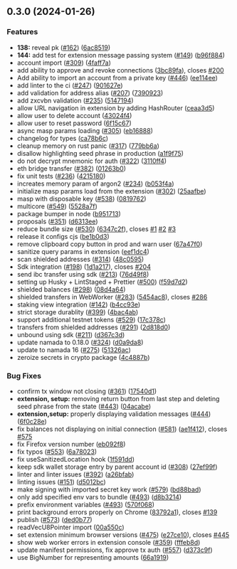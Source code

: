 

## 0.3.0 (2024-01-26)


### Features

* **138:** reveal pk ([#162](https://github.com/anoma/namada-interface/issues/162)) ([6ac8519](https://github.com/anoma/namada-interface/commit/6ac8519cb841c93af0861563fd163c58f7bc63d3))
* **144:** add test for extension message passing system ([#149](https://github.com/anoma/namada-interface/issues/149)) ([b96f884](https://github.com/anoma/namada-interface/commit/b96f8844345e4459056c59407287646bd530530a))
* account import ([#309](https://github.com/anoma/namada-interface/issues/309)) ([4faff7a](https://github.com/anoma/namada-interface/commit/4faff7a356a4f8653217794f8260e046afc6726c))
* add ability to approve and revoke connections ([3bc89fa](https://github.com/anoma/namada-interface/commit/3bc89fa55aa8eb3e69a993061def9ac4c4c95513)), closes [#200](https://github.com/anoma/namada-interface/issues/200)
* Add ability to import an account from a private key ([#446](https://github.com/anoma/namada-interface/issues/446)) ([ee114ee](https://github.com/anoma/namada-interface/commit/ee114ee67b04ae840da9912071a0a911587107c8))
* add linter to the ci ([#247](https://github.com/anoma/namada-interface/issues/247)) ([901627e](https://github.com/anoma/namada-interface/commit/901627e3cdb03e7e1fb74dec25227391c64c2b35))
* add validation for address alias ([#207](https://github.com/anoma/namada-interface/issues/207)) ([7390923](https://github.com/anoma/namada-interface/commit/7390923bf5722220ade98f56168147f2583ea254))
* add zxcvbn validation ([#235](https://github.com/anoma/namada-interface/issues/235)) ([5147194](https://github.com/anoma/namada-interface/commit/5147194511cb3ed6ded690c1a4d7391d9c347e20))
* allow URL navigation in extension by adding HashRouter ([ceaa3d5](https://github.com/anoma/namada-interface/commit/ceaa3d51710dfbd20468a39855316333f0fc0c5f))
* allow user to delete account ([43024f4](https://github.com/anoma/namada-interface/commit/43024f4b2cb38d61396286e2640d6f432ab086cd))
* allow user to reset password ([6f15c67](https://github.com/anoma/namada-interface/commit/6f15c675ad4d7f156979ab95031e05c7a1c1ec6f))
* async masp params loading ([#305](https://github.com/anoma/namada-interface/issues/305)) ([eb16888](https://github.com/anoma/namada-interface/commit/eb168884005843eae64310b75bf67ec81bcba5a3))
* changelog for types ([ca78b6c](https://github.com/anoma/namada-interface/commit/ca78b6ccf552c35099ef5ded282d05244469ea44))
* cleanup memory on rust panic ([#317](https://github.com/anoma/namada-interface/issues/317)) ([779bb6a](https://github.com/anoma/namada-interface/commit/779bb6ab40523a6906c76bc0d55dc6c50068ca9f))
* disallow highlighting seed phrase in production ([a1f9f75](https://github.com/anoma/namada-interface/commit/a1f9f7549446d1b4415ae0c65804689346aae1c6))
* do not decrypt mnemonic for auth ([#322](https://github.com/anoma/namada-interface/issues/322)) ([3110ff4](https://github.com/anoma/namada-interface/commit/3110ff4ef902b9162cc462335e58c5c047cf30ac))
* eth bridge transfer ([#382](https://github.com/anoma/namada-interface/issues/382)) ([01263b0](https://github.com/anoma/namada-interface/commit/01263b09de988cbde080776cf8e32c1bb0f0c615))
* fix unit tests ([#236](https://github.com/anoma/namada-interface/issues/236)) ([4215180](https://github.com/anoma/namada-interface/commit/4215180858746aa848be14195e0c85b227390d9d))
* increates memory param of argon2 ([#234](https://github.com/anoma/namada-interface/issues/234)) ([b053f4a](https://github.com/anoma/namada-interface/commit/b053f4a7fb3c3b766874e0c19e7876164b9dc459))
* initialize masp params load from the extension ([#302](https://github.com/anoma/namada-interface/issues/302)) ([25aafbe](https://github.com/anoma/namada-interface/commit/25aafbe06e70c4141214a6b34a9edacf665e7148))
* masp with disposable key ([#538](https://github.com/anoma/namada-interface/issues/538)) ([0819762](https://github.com/anoma/namada-interface/commit/08197620bb9938aa15f3c2a9e39f557cf2239982))
* multicore ([#549](https://github.com/anoma/namada-interface/issues/549)) ([5528a7f](https://github.com/anoma/namada-interface/commit/5528a7f44150628ef19dc7de2c39a80aa66b7ee4))
* package bumper in node ([b951713](https://github.com/anoma/namada-interface/commit/b9517139141fb74766c0f1725a08488d4338fe9d))
* proposals ([#351](https://github.com/anoma/namada-interface/issues/351)) ([d6313ee](https://github.com/anoma/namada-interface/commit/d6313eea2976cdf97042e947b698ca636c366a80))
* reduce bundle size ([#530](https://github.com/anoma/namada-interface/issues/530)) ([6347c2f](https://github.com/anoma/namada-interface/commit/6347c2f81e880aa191bac65f99e9bcaab9128268)), closes [#1](https://github.com/anoma/namada-interface/issues/1) [#2](https://github.com/anoma/namada-interface/issues/2) [#3](https://github.com/anoma/namada-interface/issues/3)
* release it configs cjs ([be1b0d3](https://github.com/anoma/namada-interface/commit/be1b0d36e81038e856a524b807eb18efc2ae4494))
* remove clipboard copy button in prod and warn user ([67a47f0](https://github.com/anoma/namada-interface/commit/67a47f024527a5ac90be569a3c6e71cf6140f9f5))
* sanitize query params in extension ([eef1dc4](https://github.com/anoma/namada-interface/commit/eef1dc4fe165f287973a5e6c93c17f39a4990101))
* scan shielded addresses ([#314](https://github.com/anoma/namada-interface/issues/314)) ([48c0595](https://github.com/anoma/namada-interface/commit/48c0595e588c517c233dd4cb0615a08160aecbea))
* Sdk integration ([#198](https://github.com/anoma/namada-interface/issues/198)) ([1d1a217](https://github.com/anoma/namada-interface/commit/1d1a217637d04155c549b115c27a93d8fae71645)), closes [#204](https://github.com/anoma/namada-interface/issues/204)
* send ibc transfer using sdk ([#213](https://github.com/anoma/namada-interface/issues/213)) ([76d49f8](https://github.com/anoma/namada-interface/commit/76d49f8d20c021c96553bf2187c4018de0037ab3))
* setting up Husky + LintStaged + Prettier ([#500](https://github.com/anoma/namada-interface/issues/500)) ([f59d7d2](https://github.com/anoma/namada-interface/commit/f59d7d23acda055b0742a1f4e3ebc9af6b4a3b7b))
* shielded balances ([#298](https://github.com/anoma/namada-interface/issues/298)) ([08d4a64](https://github.com/anoma/namada-interface/commit/08d4a640ff3b72219f9db0e98fd91007f31175c8))
* shielded transfers in WebWorker ([#283](https://github.com/anoma/namada-interface/issues/283)) ([5454ac8](https://github.com/anoma/namada-interface/commit/5454ac86c40bf6e9741e9e72f03e755a99e9106b)), closes [#286](https://github.com/anoma/namada-interface/issues/286)
* staking view integration ([#142](https://github.com/anoma/namada-interface/issues/142)) ([b4cc93e](https://github.com/anoma/namada-interface/commit/b4cc93edbd048f1dbfe0c0c3062c9a526c95e36c))
* strict storage durablity ([#399](https://github.com/anoma/namada-interface/issues/399)) ([4bac4ab](https://github.com/anoma/namada-interface/commit/4bac4ab8dca7ff5800474a52e9c12f443f028db8))
* support additional testnet tokens ([#529](https://github.com/anoma/namada-interface/issues/529)) ([17c378c](https://github.com/anoma/namada-interface/commit/17c378c8a259e827efcb75d6fb8b10c4309c850d))
* transfers from shielded addresses ([#291](https://github.com/anoma/namada-interface/issues/291)) ([2d818d0](https://github.com/anoma/namada-interface/commit/2d818d01e162dd24d60f11d251523c1c519e2378))
* unbound using sdk ([#211](https://github.com/anoma/namada-interface/issues/211)) ([d367c3d](https://github.com/anoma/namada-interface/commit/d367c3dfd8f071794702b747ab95185f62e1e7c7))
* update namada to 0.18.0 ([#324](https://github.com/anoma/namada-interface/issues/324)) ([d0a9da8](https://github.com/anoma/namada-interface/commit/d0a9da882943925d5b8f88af8a894a99d9e49a13))
* update to namada 16 ([#275](https://github.com/anoma/namada-interface/issues/275)) ([51326ac](https://github.com/anoma/namada-interface/commit/51326acf925542ba24c756f9de89b16a0fa0b498))
* zeroize secrets in crypto package ([4c4887b](https://github.com/anoma/namada-interface/commit/4c4887b85d8bce63820f1ce27ad0824c33cf773d))


### Bug Fixes

* confirm tx window not closing ([#361](https://github.com/anoma/namada-interface/issues/361)) ([17540d1](https://github.com/anoma/namada-interface/commit/17540d1d6e9e807dacc8a3e1d1bbab9f41eb020d))
* **extension, setup:** removing return button from last step and deleting seed phrase from the state ([#443](https://github.com/anoma/namada-interface/issues/443)) ([04acabe](https://github.com/anoma/namada-interface/commit/04acabedc377b53e325bbbf1b18f544e2e65c3fa))
* **extension,setup:** properly displaying validation messages ([#444](https://github.com/anoma/namada-interface/issues/444)) ([6f0c28e](https://github.com/anoma/namada-interface/commit/6f0c28e3bc92839e484a3928e0344698f2537e86))
* fix balances not displaying on initial connection ([#581](https://github.com/anoma/namada-interface/issues/581)) ([ae1f412](https://github.com/anoma/namada-interface/commit/ae1f41240371cbc248404a4bd400c8e5bd6a99f4)), closes [#575](https://github.com/anoma/namada-interface/issues/575)
* fix Firefox version number ([eb092f8](https://github.com/anoma/namada-interface/commit/eb092f8aba517b585862d06f2d06b5279f3c83d3))
* fix typos ([#553](https://github.com/anoma/namada-interface/issues/553)) ([6a78023](https://github.com/anoma/namada-interface/commit/6a78023e08c01a3c93f4e3f49e8773d8a5eba6d8))
* fix useSanitizedLocation hook ([1f591dd](https://github.com/anoma/namada-interface/commit/1f591dddef89ff21e03d4d29596ad34b8ff905af))
* keep sdk wallet storage entry by parent account id ([#308](https://github.com/anoma/namada-interface/issues/308)) ([27ef99f](https://github.com/anoma/namada-interface/commit/27ef99fc9b96c90718e65c65cf159b16da49e1f9))
* linter and linter issues ([#392](https://github.com/anoma/namada-interface/issues/392)) ([a26bfab](https://github.com/anoma/namada-interface/commit/a26bfabc5f5bd83bb6a46036fdc2259b2a7fa218))
* linting issues ([#151](https://github.com/anoma/namada-interface/issues/151)) ([d5012bc](https://github.com/anoma/namada-interface/commit/d5012bcd930ff147afd418d5cc081ea03b44e19b))
* make signing with imported secret key work ([#579](https://github.com/anoma/namada-interface/issues/579)) ([bd88bad](https://github.com/anoma/namada-interface/commit/bd88bad985abe790c8c2bd7ba5a8ed6b09a23cbe))
* only add specified env vars to bundle ([#493](https://github.com/anoma/namada-interface/issues/493)) ([d8b3214](https://github.com/anoma/namada-interface/commit/d8b32142edd335df11008c5899331c3fcb0ccb50))
* prefix environment variables ([#493](https://github.com/anoma/namada-interface/issues/493)) ([570f068](https://github.com/anoma/namada-interface/commit/570f068f85bab1446c98aabd89e2f2f73a4a2ade))
* print background errors properly on Chrome ([83792a1](https://github.com/anoma/namada-interface/commit/83792a180e118207e9ca83cd12dafaa8311a803c)), closes [#139](https://github.com/anoma/namada-interface/issues/139)
* publish ([#573](https://github.com/anoma/namada-interface/issues/573)) ([ded0b77](https://github.com/anoma/namada-interface/commit/ded0b771d807531d4efe5bc0d6ff2549c79321f4))
* readVecU8Pointer import ([00a550c](https://github.com/anoma/namada-interface/commit/00a550c89317a621be4a1b5f69c7edd773aa0fd5))
* set extension minimum browser versions ([#475](https://github.com/anoma/namada-interface/issues/475)) ([e27ce10](https://github.com/anoma/namada-interface/commit/e27ce107fb99d60e13fdfbba0d0176cae66f5f60)), closes [#445](https://github.com/anoma/namada-interface/issues/445)
* show web worker errors in extension console ([#359](https://github.com/anoma/namada-interface/issues/359)) ([fffeb8d](https://github.com/anoma/namada-interface/commit/fffeb8d6bfb156d16704080f0c6a0d804a586b18))
* update manifest permissions, fix approve tx auth ([#557](https://github.com/anoma/namada-interface/issues/557)) ([d373c9f](https://github.com/anoma/namada-interface/commit/d373c9f0567b14be2ced4ebce05fa29d663773fb))
* use BigNumber for representing amounts ([66a1919](https://github.com/anoma/namada-interface/commit/66a1919a5b8358da0137c9d34784c01d8586b517))
